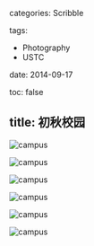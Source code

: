 categories: Scribble

tags:

- Photography
- USTC

date: 2014-09-17

toc: false

title: 初秋校园
---

![campus](/images/ustc/campus-0.jpg)

<!-- more -->

![campus](/images/ustc/campus-1.jpg)

![campus](/images/ustc/campus-2.jpg)

![campus](/images/ustc/campus-3.jpg)

![campus](/images/ustc/campus-4.jpg)

![campus](/images/ustc/campus-5.jpg)